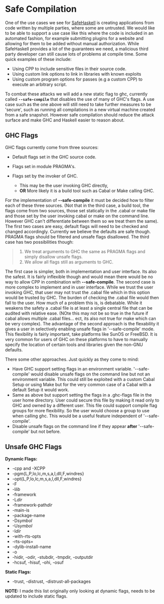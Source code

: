 # Safe Compilation


One of the use cases we see for [SafeHaskell](safe-haskell) is creating applications from code written by multiple parties, where some are untrusted. We would like to be able to support a use case like this where the code is included in an automated fashion, for example submitting plugins for a website and allowing for them to be added without manual authorization. While SafeHaskell provides a lot of the guarantees we need, a malicious third party developer can still cause lots of problems at compile time. Some quick examples of these include:

- Using CPP to include sensitive files in their source code.
- Using custom link options to link in libraries with known exploits
- Using custom program options for passes (e.g a custom CPP) to execute an arbitrary script.


To combat these attacks we will add a new static flag to ghc, currently called **`--safe-compile`** that disables the use of many of GHC's flags. A use case such as the one above will still need to take further measures to be 'secure', such as running all compilations in a new virtual machine created from a safe snapshot. However safe compilation should reduce the attack surface and make GHC and Haskell easier to reason about.

## GHC Flags


GHC flags currently come from three sources:

- Default flags set in the GHC source code.
- Flags set in module PRAGMA's.
- Flags set by the invoker of GHC.

  - This may be the user invoking GHC directly,
  - **OR** More likely it is a build tool such as Cabal or Make calling GHC.


For the implementation of **--safe-compile** it must be decided how to filter each of these three sources. (Not that in the third case, a build tool, the flags come from two sources, those set statically in the .cabal or make file and those set by the user invoking cabal or make on the command line. However GHC can't differentiate between them so we treat them the same). The first two cases are easy, default flags will need to be checked and changed accordingly. Currently we believe the defaults are safe though. PRAGMA flags should be filtered and unsafe flags disallowed. The third case has two possibilities though:

>
> 1) We treat arguments to GHC the same as PRAGMA flags and simply disallow unsafe flags.
> 2) We allow all flags still as arguments to GHC.


The first case is simpler, both in implementation and user interface. Its also the safest. It is fairly inflexible though and would mean there would be no way to allow CPP in combination with **--safe-compile**. The second case is more complex to implement and in user interface. While we trust the user invoking GHC, that user may not trust the .cabal file which in this option would be trusted by GHC. The burden of checking the .cabal file would then fall to the user. How much of a problem this is, is debatable. While it weakens the safety a .cabal file is at least a single central file that can be audited with relative ease. (NOte this may not be so true in the future if cabal allows multiple .cabal files... ect, its also not true for make which can be very complex). The advantage of the second approach is the flexability it gives a user in selectively enabling unsafe flags in '--safe-compile' mode. This flexibility is fairly important, take platforms like SunOS or FreeBSD. It is very common for users of GHC on these platforms to have to manually specify the location of certain tools and libraries given the non-GNU defaults.


There some other approaches. Just quickly as they come to mind:

- Have GHC support setting flags in an environment variable. '--safe-compile' would disable unsafe flags on the command line but not an environment variable. This could still be exploited with a custom Cabal Setup or using Make but for the very common case of a Cabal with a default Setup it would work.
- Same as above but support setting the flags in a .ghc-flags file in the user home directory. User could secure this file by making it read only to GHC and owned by a different user. This file could support compile flag groups for more flexibility. So the user would choose a group to use when calling ghc. This would be a useful feature independent of '--safe-compile'.
- Disable unsafe flags on the command line if they appear **after** '--safe-compile' but not before.

## Unsafe GHC Flags

**Dynamic Flags:**

- -cpp and -XCPP
- -pgm{L,P,lo,lc,m,s,a,l,dll,F,windres}
- -opt{L,P,lo,lc,m,s,a,l,dll,F,windres}
- -F
- -l*lib*
- -framework
- -L*dir*
- -framework-path*dir*
- -main-is
- -package-name
- -D*symbol*
- -U*symbol*
- -I*dir*
- -with-rts-opts
- -rts-opts=
- -dylib-install-name
- -o
- -hidir, -odir, -stubdir, -tmpdir, -outputdir
- -hcsuf, -hisuf, -ohi, -osuf

**Static Flags:**

- -trust, -distrust, -distrust-all-packages

**NOTE:** I made this list originally only looking at dynamic flags, needs to be updated to include static flags.
